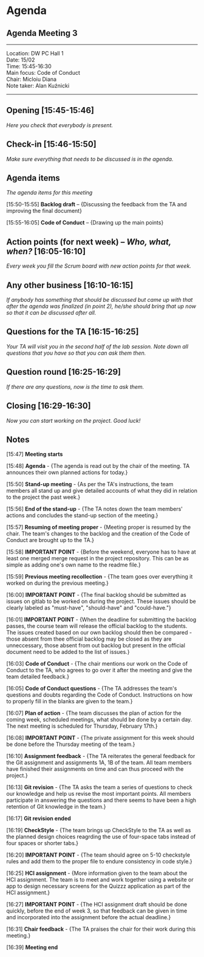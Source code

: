 # Agenda

## Agenda Meeting 3

---

Location:       DW PC Hall 1\
Date:           15/02\
Time:           15:45-16:30\
Main focus:     Code of Conduct\
Chair:          Micloiu Diana\
Note taker:     Alan Kuźnicki

---

## Opening [15:45-15:46]
*Here you check that everybody is present.*

## Check-in [15:46-15:50]
*Make sure everything that needs to be discussed is in the agenda.*

## Agenda items
*The agenda items for this meeting*

[15:50-15:55] **Backlog draft** – {Discussing the feedback from the TA and improving the final document}

[15:55-16:05] **Code of Conduct** – {Drawing up the main points}

## Action points (for next week) – *Who, what, when?* [16:05-16:10]
*Every week you fill the Scrum board with new action points for that week.*

## Any other business [16:10-16:15]
*If anybody has something that should be discussed but came up with that after the agenda was finalized (in point 2), he/she should bring that up now so that it can be discussed after all.*

## Questions for the TA [16:15-16:25]
*Your TA will visit you in the second half of the lab session. Note down all questions that you have so that you can ask them then.*

## Question round [16:25-16:29]
*If there are any questions, now is the time to ask them.*

## Closing [16:29-16:30]
*Now you can start working on the project. Good luck!*

## Notes 
[15:47] **Meeting starts** 

[15:48] **Agenda** - {The agenda is read out by the chair of the meeting. TA announces their own planned actions for today.}

[15:50] **Stand-up meeting** - {As per the TA's instructions, the team members all stand up and give detailed accounts of what they did in relation to the project the past week.}

[15:56] **End of the stand-up** - {The TA notes down the team members' actions and concludes the stand-up section of the meeting.}

[15:57] **Resuming of meeting proper** - {Meeting proper is resumed by the chair. The team's changes to the backlog and the creation of the Code of Conduct are brought up to the TA.}

[15:58] **IMPORTANT POINT** - {Before the weekend, everyone has to have at least one merged merge request in the project repository. This can be as simple as adding one's own name to the readme file.}

[15:59] **Previous meeting recollection** - {The team goes over everything it worked on during the previous meeting.}

[16:00] **IMPORTANT POINT** - {The final backlog should be submitted as issues on gitlab to be worked on during the project. These issues should be clearly labeled as "must-have", "should-have" and "could-have."}

[16:01] **IMPORTANT POINT** - {When the deadline for submitting the backlog passes, the course team will release the official backlog to the students. The issues created based on our own backlog should then be compared - those absent from thee official backlog may be closed as they are unneccessary, those absent from out backlog but present in the official document need to be added to the list of issues.}

[16:03] **Code of Conduct** - {The chair mentions our work on the Code of Conduct to the TA, who agrees to go over it after the meeting and give the team detailed feedback.}

[16:05] **Code of Conduct questions** - {The TA addresses the team's questions and doubts regarding the Code of Conduct. Instructions on how to properly fill in the blanks are given to the team.}

[16:07] **Plan of action** - {The team discusses the plan of action for the coming week, scheduled meetings, what should be done by a certain day. The next meeting is scheduled for Thursday, February 17th.}

[16:08] **IMPORTANT POINT** - {The private assignment for this week should be done before the Thursday meeting of the team.}

[16:10] **Assignment feedback** - {The TA reiterates the general feedback for the Git assignment and assignments 1A, 1B of the team. All team members have finished their assignments on time and can thus proceed with the project.}

[16:13] **Git revision** - {The TA asks the team a series of questions to check our knowledge and help us revise the most important points. All members participate in answering the questions and there seems to have been a high retention of Git knowledge in the team.}

[16:17] **Git revision ended**

[16:19] **CheckStyle** - {The team brings up CheckStyle to the TA as well as the planned design choices reagrding the use of four-space tabs instead of four spaces or shorter tabs.}

[16:20] **IMPORTANT POINT** - {The team should agree on 5-10 checkstyle rules and add them to the proper file to endure consistency in code style.}

[16:25] **HCI assignment** - {More information given to the team about the HCI assignment. The team is to meet and work together using a website or app to design necessary screens for the Quizzz application as part of the HCI assignment.}

[16:27] **IMPORTANT POINT** - {The HCI assignment draft should be done quickly, before the end of week 3, so that feedback can be given in time and incorporated into the assignment before the actual deadline.}

[16:31] **Chair feedback** - {The TA praises the chair for their work during this meeting.}

[16:39] **Meeting end**
 

